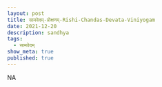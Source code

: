 ```yaml
---
layout: post
title: सामवेदम्-प्रोक्षणम्-Rishi-Chandas-Devata-Viniyogam
date: 2021-12-20
description: sandhya
tags:
  - सामवेदम्
show_meta: true
published: true
---
```



NA
